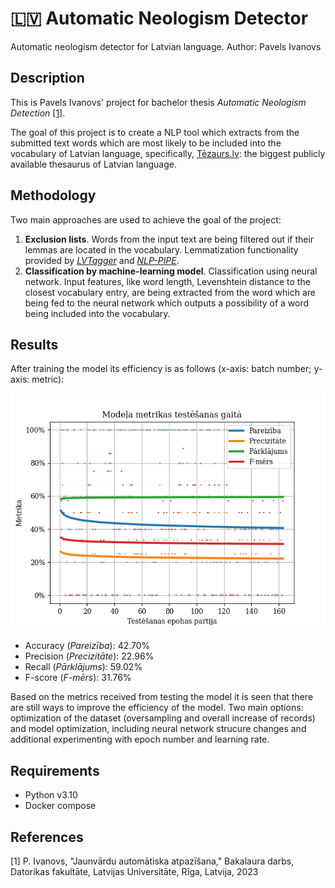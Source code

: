 # :latvia: Automatic Neologism Detector
Automatic neologism detector for Latvian language.
Author: Pavels Ivanovs

## Description

This is Pavels Ivanovs' project for bachelor thesis _Automatic Neologism Detection_ [[1]](#1).

The goal of this project is to create a NLP tool which extracts from the submitted text words which are most likely 
to be included into the vocabulary of Latvian language, specifically, [Tēzaurs.lv](https://tezaurs.lv/):  the biggest publicly 
available thesaurus of Latvian language.

## Methodology

Two main approaches are used to achieve the goal of the project:
1. **Exclusion lists**. Words from the input text are being filtered out if their lemmas are located in the vocabulary. 
Lemmatization functionality provided by [_LVTagger_](https://github.com/PeterisP/LVTagger) and 
[_NLP-PIPE_](https://github.com/LUMII-AILab/nlp-pipe).
2. **Classification by machine-learning model**. Classification using neural network. Input features, like word length, 
Levenshtein distance to the closest vocabulary entry, are being extracted from the word which are being fed to the 
neural network which outputs a possibility of a word being included into the vocabulary.

## Results

After training the model its efficiency is as follows (x-axis: batch number; y-axis: metric):

![Testing metrics of the model](./backend/testing_metrics.png)

- Accuracy (_Pareizība_): 42.70%
- Precision (_Precizitāte_): 22.96%
- Recall (_Pārklājums_): 59.02%
- F-score (_F-mērs_): 31.76%

Based on the metrics received from testing the model it is seen that there are still ways to improve the efficiency 
of the model. Two main options: optimization of the dataset (oversampling and overall increase of records) and model 
optimization, including neural network strucure changes and additional experimenting with epoch number and 
learning rate.

## Requirements
- Python v3.10
- Docker compose

## References
<a id="1">[1]</a> P. Ivanovs, "Jaunvārdu automātiska atpazīšana," Bakalaura darbs, Datorikas fakultāte, Latvijas Universitāte, Rīga, 
Latvija, 2023

